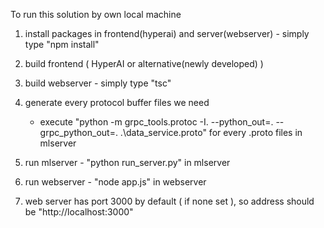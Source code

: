 To run this solution by own local machine

1. install packages in frontend(hyperai) and server(webserver) - simply type "npm install"
2. build frontend ( HyperAI or alternative(newly developed) )
3. build webserver - simply type "tsc"
4. generate every protocol buffer files we need
	- execute "python -m grpc_tools.protoc -I. --python_out=. --grpc_python_out=. .\data_service.proto" for every .proto files in mlserver

5. run mlserver -  "python run_server.py" in mlserver
6. run webserver - "node app.js" in webserver

7. web server has port 3000 by default ( if none set ), so address should be "http://localhost:3000"